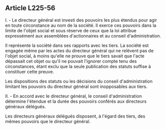 Article L225-56
----
I. - Le directeur général est investi des pouvoirs les plus étendus pour agir en
toute circonstance au nom de la société. Il exerce ces pouvoirs dans la limite
de l'objet social et sous réserve de ceux que la loi attribue expressément aux
assemblées d'actionnaires et au conseil d'administration.

Il représente la société dans ses rapports avec les tiers. La société est
engagée même par les actes du directeur général qui ne relèvent pas de l'objet
social, à moins qu'elle ne prouve que le tiers savait que l'acte dépassait cet
objet ou qu'il ne pouvait l'ignorer compte tenu des circonstances, étant exclu
que la seule publication des statuts suffise à constituer cette preuve.

Les dispositions des statuts ou les décisions du conseil d'administration
limitant les pouvoirs du directeur général sont inopposables aux tiers.

II. - En accord avec le directeur général, le conseil d'administration détermine
l'étendue et la durée des pouvoirs conférés aux directeurs généraux délégués.

Les directeurs généraux délégués disposent, à l'égard des tiers, des mêmes
pouvoirs que le directeur général.
